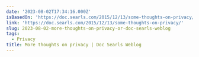 ```yaml
---
date: '2023-08-02T17:34:16.000Z'
isBasedOn: 'https://doc.searls.com/2015/12/13/some-thoughts-on-privacy/'
link: 'https://doc.searls.com/2015/12/13/some-thoughts-on-privacy/'
slug: 2023-08-02-more-thoughts-on-privacy-or-doc-searls-weblog
tags:
  - Privacy
title: More thoughts on privacy | Doc Searls Weblog
---
```


